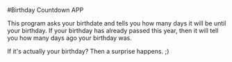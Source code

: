 #Birthday Countdown APP

This program asks your birthdate and tells you how many days it will be until your birthday. 
If your birthday has already passed this year, then it will tell you how many days ago your birthday was.

If it's actually your birthday? Then a surprise happens. ;)
